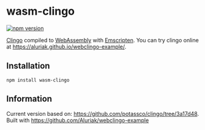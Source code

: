 # wasm-clingo

[![npm version](https://img.shields.io/npm/v/wasm-clingo.svg)](https://www.npmjs.com/package/wasm-clingo)

[Clingo](https://github.com/potassco/clingo) compiled to [WebAssembly](https://webassembly.org/) with [Emscripten](https://kripken.github.io/emscripten-site/). You can try clingo online at https://aluriak.github.io/webclingo-example/. 

## Installation

`npm install wasm-clingo`

## Information

Current version based on: https://github.com/potassco/clingo/tree/3a17d48. Built with https://github.com/Aluriak/webclingo-example
